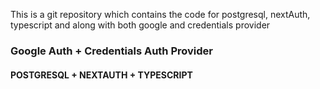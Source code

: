 This is a git repository which contains the code for postgresql, nextAuth, typescript and along with both google and credentials provider

### Google Auth + Credentials Auth Provider

#### POSTGRESQL + NEXTAUTH + TYPESCRIPT
